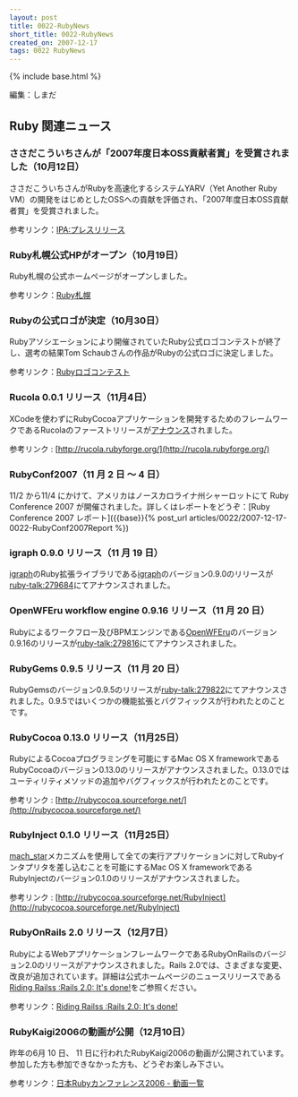 ```yaml
---
layout: post
title: 0022-RubyNews
short_title: 0022-RubyNews
created_on: 2007-12-17
tags: 0022 RubyNews
---
```

{% include base.html %}


編集：しまだ

## Ruby 関連ニュース

### ささだこういちさんが「2007年度日本OSS貢献者賞」を受賞されました（10月12日）

ささだこういちさんがRubyを高速化するシステムYARV（Yet Another Ruby VM）の開発をはじめとしたOSSへの貢献を評価され、「2007年度日本OSS貢献者賞」を受賞されました。

参考リンク：[IPA:プレスリリース](http://www.ipa.go.jp/about/press/20071012.html)

### Ruby札幌公式HPがオープン（10月19日）

Ruby札幌の公式ホームページがオープンしました。

参考リンク：[Ruby札幌](http://ruby-sapporo.org/)

### Rubyの公式ロゴが決定（10月30日）

Rubyアソシエーションにより開催されていたRuby公式ロゴコンテストが終了し、選考の結果Tom Schaubさんの作品がRubyの公式ロゴに決定しました。

参考リンク：[Rubyロゴコンテスト](http://www.ruby-assn.org/logo-contest.html.ja)

### Rucola 0.0.1 リリース（11月4日）

XCodeを使わずにRubyCocoaアプリケーションを開発するためのフレームワークであるRucolaのファーストリリースが[アナウンス](http://www.superalloy.nl/blog/2007/11/04/rucola-a-rubycocoa-application-builder/)されました。

参考リンク : [http://rucola.rubyforge.org/](http://rucola.rubyforge.org/)

### RubyConf2007（11 月 2 日 〜 4 日）

11/2 から11/4 にかけて、アメリカはノースカロライナ州シャーロットにて Ruby Conference 2007 が開催されました。詳しくはレポートをどうぞ：[Ruby Conference 2007 レポート]({{base}}{% post_url articles/0022/2007-12-17-0022-RubyConf2007Report %})

### igraph 0.9.0 リリース（11 月 19 日）

[igraph](http://cneurocvs.rmki.kfki.hu/igraph/)のRuby拡張ライブラリである[igraph](http://igraph.rubyforge.org/)のバージョン0.9.0のリリースが[ruby-talk:279684](http://blade.nagaokaut.ac.jp/cgi-bin/scat.rb/ruby/ruby-talk/279684)にてアナウンスされました。

### OpenWFEru workflow engine 0.9.16 リリース（11 月 20 日）

Rubyによるワークフロー及びBPMエンジンである[OpenWFEru](http://openwferu.rubyforge.org/)のバージョン0.9.16のリリースが[ruby-talk:279816](http://blade.nagaokaut.ac.jp/cgi-bin/scat.rb/ruby/ruby-talk/279816)にてアナウンスされました。

### RubyGems 0.9.5 リリース（11 月 20 日）

RubyGemsのバージョン0.9.5のリリースが[ruby-talk:279822](http://blade.nagaokaut.ac.jp/cgi-bin/scat.rb/ruby/ruby-talk/279822)にてアナウンスされました。0.9.5ではいくつかの機能拡張とバグフィックスが行われたとのことです。

### RubyCocoa 0.13.0 リリース（11月25日）

RubyによるCocoaプログラミングを可能にするMac OS X frameworkであるRubyCocoaのバージョン0.13.0のリリースがアナウンスされました。0.13.0ではユーティリティメソッドの追加やバグフィックスが行われたとのことです。

参考リンク : [http://rubycocoa.sourceforge.net/](http://rubycocoa.sourceforge.net/)

### RubyInject 0.1.0 リリース（11月25日）

[mach_star](http://rentzsch.com/mach_star/)メカニズムを使用して全ての実行アプリケーションに対してRubyインタプリタを差し込むことを可能にするMac OS X frameworkであるRubyInjectのバージョン0.1.0のリリースがアナウンスされました。

参考リンク : [http://rubycocoa.sourceforge.net/RubyInject](http://rubycocoa.sourceforge.net/RubyInject)

### RubyOnRails 2.0 リリース（12月7日）

RubyによるWebアプリケーションフレームワークであるRubyOnRailsのバージョン2.0のリリースがアナウンスされました。Rails 2.0では、さまざまな変更、改良が追加されています。詳細は公式ホームページのニュースリリースである[Riding Railss :Rails 2.0: It's done!](http://weblog.rubyonrails.org/2007/12/7/rails-2-0-it-s-done)をご参照ください。

参考リンク：[Riding Railss :Rails 2.0: It's done!](http://weblog.rubyonrails.org/2007/12/7/rails-2-0-it-s-done)

### RubyKaigi2006の動画が公開（12月10日）

昨年の6月 10 日、 11 日に行われたRubyKaigi2006の動画が公開されています。参加した方も参加できなかった方も、どうぞお楽しみ下さい。

参考リンク：[日本Rubyカンファレンス2006 - 動画一覧](http://jp.rubyist.net/RubyKaigi2006/videos.html)


